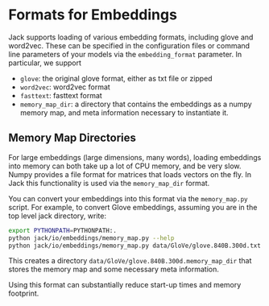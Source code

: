 # Formats for Embeddings

Jack supports loading of various embedding formats, including glove and word2vec. These can be specified in the 
configuration files or command line parameters of your models via the `embedding_format` parameter. In particular,
we support

* `glove`: the original glove format, either as txt file or zipped
* `word2vec`: word2vec format
* `fasttext`: fasttext format
* `memory_map_dir`: a directory that contains the embeddings as a numpy memory map, and meta information necessary to
instantiate it. 

## Memory Map Directories
For large embeddings (large dimensions, many words), loading embeddings into memory can both take up a lot of 
CPU memory, and be very slow. Numpy provides a file format for matrices that loads vectors on the fly. In Jack
this functionality is used via the `memory_map_dir` format. 

You can convert your embeddings into this format via the `memory_map.py` script. For example, to convert Glove embeddings,
assuming you are in the top level jack directory, write:

```bash
export PYTHONPATH=PYTHONPATH:.
python jack/io/embeddings/memory_map.py --help
python jack/io/embeddings/memory_map.py data/GloVe/glove.840B.300d.txt data/GloVe/glove.840B.300d.memory_map_dir
```

This creates a directory `data/GloVe/glove.840B.300d.memory_map_dir` that stores the memory map and some necessary
meta information.

Using this format can substantially reduce start-up times and memory footprint.